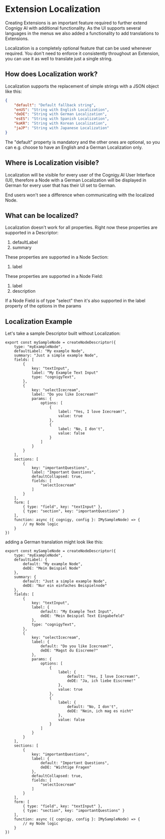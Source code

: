 # Extension Localization

Creating Extensions is an important feature required to further extend Cognigy AI with additional functionality. As the UI supports several languages in the menus we also added a functionality to add translations to Extensions.

Localization is a completely optional feature that can be used whenever required. You don't need to enforce it consistently throughout an Extension, you can use it as well to translate just a single string.

## How does Localization work?

Localization supports the replacement of simple strings with a JSON object like this:

```json
{
	"default": "Default fallback string",
	"enUS": "String with English Localization",
	"deDE": "String with German Localization",
	"esES": "String with Spanish Localization",
	"koKR": "String with Korean Localization",
	"jaJP": "String with Japanese Localization"
}
```

The "default" property is mandatory and the other ones are optional, so you can e.g. choose to have an English and a German Localization only.

## Where is Localization visible?

Localization will be visible for every user of the Cognigy.AI User Interface (UI), therefore a Node with a German Localization will be displayed in German for every user that has their UI set to German.

End users won't see a difference when communicating with the localized Node.

## What can be localized?

Localization doesn't work for all properties. Right now these properties are supported in a Descriptor:

1. defaultLabel
2. summary

These properties are supported in a Node Section:

1. label

These properties are supported in a Node Field:

1. label
2. description

If a Node Field is of type "select" then it's also supported in the label property of the options in the params

## Localization Example

Let's take a sample Descriptor built without Localization:

    export const mySampleNode = createNodeDescriptor({
        type: "myExampleNode",
        defaultLabel: "My example Node",
        summary: "Just a simple example Node",
        fields: [
            {
                key: "textInput",
                label: "My Example Text Input"
                type: "cognigyText",
            },
            {
                key: "selectIcecream",
                label: "Do you like Icecream?"
                params: {
                    options: [
                        {
                            label: "Yes, I love Icecream!",
                            value: true
                        },
                        {
                            label: "No, I don't",
                            value: false
                        }
                    ]
                }
            }
        ],
        sections: [
            {
                key: "importantQuestions",
                label: "Important Questions",
                defaultCollapsed: true,
                fields: [
                    "selectIcecream"
                ]
            }
        ],
        form: [
            { type: "field", key: "textInput" },
            { type: "section", key: "importantQuestions" }
        ],
        function: async ({ cognigy, config }: IMySampleNode) => {
            // my Node logic
        }
    })

adding a German translation might look like this:

    export const mySampleNode = createNodeDescriptor({
        type: "myExampleNode",
        defaultLabel: {
            default: "My example Node",
            deDE: "Mein Beispiel Node"
        },
        summary: {
            default: "Just a simple example Node",
            deDE: "Nur ein einfaches Beispielnode"
        },
        fields: [
            {
                key: "textInput",
                label: {
                    default: "My Example Text Input",
                    deDE: "Mein Beispiel Text Eingabefeld"
                },
                type: "cognigyText",
            },
            {
                key: "selectIcecream",
                label: {
                    default: "Do you like Icecream?",
                    deDE: "Magst du Eiscreme?"
                },
                params: {
                    options: [
                        {
                            label: {
                                default: "Yes, I love Icecream!",
                                deDE: "Ja, ich liebe Eiscreme!"
                            },
                            value: true
                        },
                        {
                            label: {
                                default: "No, I don't",
                                deDE: "Nein, ich mag es nicht"
                            },
                            value: false
                        }
                    ]
                }
            }
        ],
        sections: [
            {
                key: "importantQuestions",
                label: {
                    default: "Important Questions",
                    deDE: "Wichtige Fragen"
                },
                defaultCollapsed: true,
                fields: [
                    "selectIcecream"
                ]
            }
        ],
        form: [
            { type: "field", key: "textInput" },
            { type: "section", key: "importantQuestions" }
        ],
        function: async ({ cognigy, config }: IMySampleNode) => {
            // my Node logic
        }
    })
